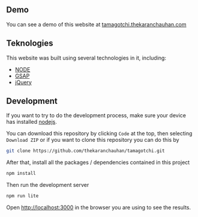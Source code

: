 ## Demo

You can see a demo of this website at [tamagotchi.thekaranchauhan.com](https://tamagotchi.thekaranchauhan.com)

## Teknologies

This website was built using several technologies in it, including:

- [NODE](https://nodejs.org/en/)
- [GSAP](https://greensock.com/gsap/)
- [jQuery](https://jquery.com/)


## Development

If you want to try to do the development process, make sure your device has installed [nodejs](https://nodejs.org/en/).

You can download this repository by clicking `Code` at the top, then selecting `Download ZIP` or if you want to clone this repository you can do this by

```bash
git clone https://github.com/thekaranchauhan/tamagotchi.git
```

After that, install all the packages / dependencies contained in this project

```bash
npm install
```

Then run the development server

```bash
npm run lite
```

Open [http://localhost:3000](http://localhost:3000) in the browser you are using to see the results.
